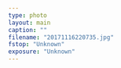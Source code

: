 ```yaml
---
type: photo
layout: main
caption: ""
filename: "20171116220735.jpg"
fstop: "Unknown"
exposure: "Unknown"
---
```

